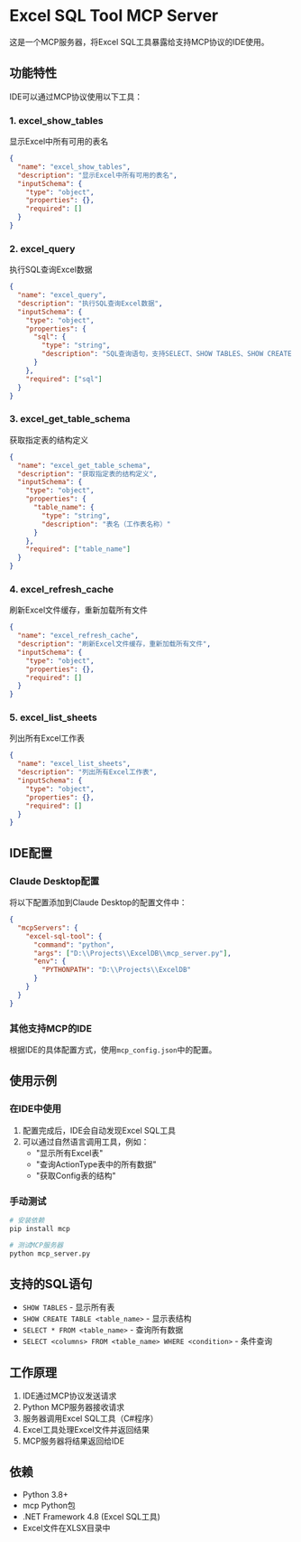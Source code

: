 # Excel SQL Tool MCP Server

这是一个MCP服务器，将Excel SQL工具暴露给支持MCP协议的IDE使用。

## 功能特性

IDE可以通过MCP协议使用以下工具：

### 1. excel_show_tables
显示Excel中所有可用的表名
```json
{
  "name": "excel_show_tables",
  "description": "显示Excel中所有可用的表名",
  "inputSchema": {
    "type": "object",
    "properties": {},
    "required": []
  }
}
```

### 2. excel_query
执行SQL查询Excel数据
```json
{
  "name": "excel_query",
  "description": "执行SQL查询Excel数据",
  "inputSchema": {
    "type": "object",
    "properties": {
      "sql": {
        "type": "string",
        "description": "SQL查询语句，支持SELECT、SHOW TABLES、SHOW CREATE TABLE等"
      }
    },
    "required": ["sql"]
  }
}
```

### 3. excel_get_table_schema
获取指定表的结构定义
```json
{
  "name": "excel_get_table_schema",
  "description": "获取指定表的结构定义",
  "inputSchema": {
    "type": "object",
    "properties": {
      "table_name": {
        "type": "string",
        "description": "表名（工作表名称）"
      }
    },
    "required": ["table_name"]
  }
}
```

### 4. excel_refresh_cache
刷新Excel文件缓存，重新加载所有文件
```json
{
  "name": "excel_refresh_cache",
  "description": "刷新Excel文件缓存，重新加载所有文件",
  "inputSchema": {
    "type": "object",
    "properties": {},
    "required": []
  }
}
```

### 5. excel_list_sheets
列出所有Excel工作表
```json
{
  "name": "excel_list_sheets",
  "description": "列出所有Excel工作表",
  "inputSchema": {
    "type": "object",
    "properties": {},
    "required": []
  }
}
```

## IDE配置

### Claude Desktop配置
将以下配置添加到Claude Desktop的配置文件中：

```json
{
  "mcpServers": {
    "excel-sql-tool": {
      "command": "python",
      "args": ["D:\\Projects\\ExcelDB\\mcp_server.py"],
      "env": {
        "PYTHONPATH": "D:\\Projects\\ExcelDB"
      }
    }
  }
}
```

### 其他支持MCP的IDE
根据IDE的具体配置方式，使用`mcp_config.json`中的配置。

## 使用示例

### 在IDE中使用
1. 配置完成后，IDE会自动发现Excel SQL工具
2. 可以通过自然语言调用工具，例如：
   - "显示所有Excel表"
   - "查询ActionType表中的所有数据"
   - "获取Config表的结构"

### 手动测试
```bash
# 安装依赖
pip install mcp

# 测试MCP服务器
python mcp_server.py
```

## 支持的SQL语句

- `SHOW TABLES` - 显示所有表
- `SHOW CREATE TABLE <table_name>` - 显示表结构
- `SELECT * FROM <table_name>` - 查询所有数据
- `SELECT <columns> FROM <table_name> WHERE <condition>` - 条件查询

## 工作原理

1. IDE通过MCP协议发送请求
2. Python MCP服务器接收请求
3. 服务器调用Excel SQL工具（C#程序）
4. Excel工具处理Excel文件并返回结果
5. MCP服务器将结果返回给IDE

## 依赖

- Python 3.8+
- mcp Python包
- .NET Framework 4.8 (Excel SQL工具)
- Excel文件在XLSX目录中